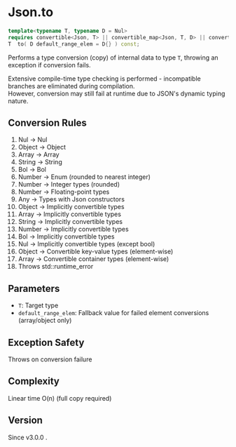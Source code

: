 # **Json.to**

```cpp
template<typename T, typename D = Nul>
requires convertible<Json, T> || convertible_map<Json, T, D> || convertible_array<Json, T, D>
T  to( D default_range_elem = D{} ) const;
```

Performs a type conversion (copy) of internal data to type `T`, throwing an exception if conversion fails.

Extensive compile-time type checking is performed - incompatible branches are eliminated during compilation.  
However, conversion may still fail at runtime due to JSON's dynamic typing nature.

## Conversion Rules

1. Nul → Nul
2. Object → Object
3. Array → Array
4. String → String
5. Bol → Bol
6. Number → Enum (rounded to nearest integer)
7. Number → Integer types (rounded)
8. Number → Floating-point types
9. Any → Types with Json constructors
10. Object → Implicitly convertible types
11. Array → Implicitly convertible types
12. String → Implicitly convertible types
13. Number → Implicitly convertible types
14. Bol → Implicitly convertible types
15. Nul → Implicitly convertible types (except bool)
16. Object → Convertible key-value types (element-wise)
17. Array → Convertible container types (element-wise)
18. Throws std::runtime_error

## Parameters

- `T`: Target type
- `default_range_elem`: Fallback value for failed element conversions (array/object only)

## Exception Safety

Throws on conversion failure

## Complexity

Linear time O(n) (full copy required)

## Version

Since v3.0.0 .
